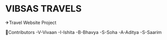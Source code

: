 # VIBSAS TRAVELS
✈Travel Website Project

🐧Contributors
   -V-Vivaan
   -I-Ishita
   -B-Bhavya
   -S-Soha
   -A-Aditya
   -S-Saarim
